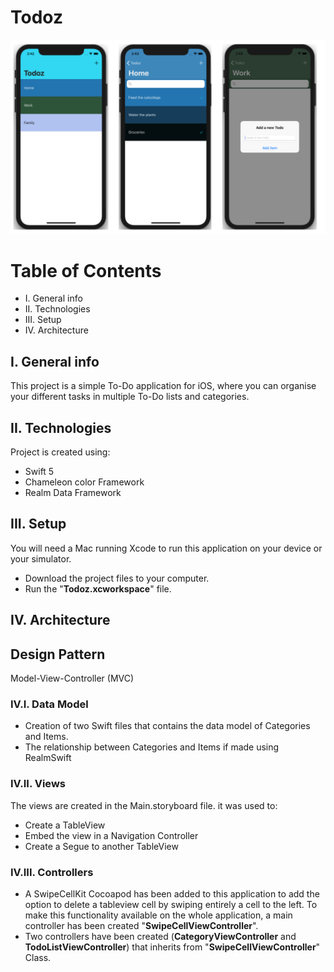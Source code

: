 # Todoz

![](./Images/Screenshots.png)

# Table of Contents
* I.	General info
* II. 	Technologies
* III.	Setup
* IV.	Architecture

## I. General info
This project is a simple To-Do application for iOS, where you can organise your different tasks in multiple To-Do lists and categories.  
	
## II. Technologies
Project is created using:
- Swift 5
- Chameleon color Framework
- Realm Data Framework
	
## III. Setup
You will need a Mac running Xcode to run this application on your device or your simulator.
* Download the project files to your computer.
* Run the "**Todoz.xcworkspace**" file.


## IV. Architecture

## Design Pattern
Model-View-Controller (MVC)

### IV.I. Data Model
* Creation of two Swift files that contains the data model of Categories and Items.
* The relationship between Categories and Items if made using RealmSwift

### IV.II. Views
The views are created in the Main.storyboard file. it was used to:
* Create a TableView
* Embed the view in a Navigation Controller
* Create a Segue to another TableView

### IV.III. Controllers
* A SwipeCellKit Cocoapod has been added to this application to add the option to delete a tableview cell by swiping entirely a cell to the left. To make this functionality available on the whole application, a main controller has been created "**SwipeCellViewController**".
* Two controllers have been created (**CategoryViewController** and **TodoListViewController**) that inherits from "**SwipeCellViewController**" Class.
